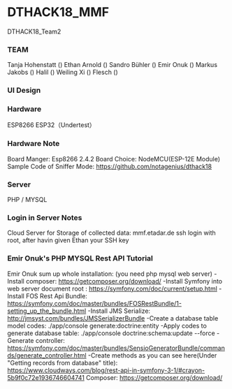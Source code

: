 # DTHACK18_MMF
DTHACK18_Team2

### TEAM

Tanja Hohenstatt ()
Ethan Arnold ()
Sandro Bühler ()
Emir Onuk ()
Markus Jakobs ()
Halil ()
Weiling Xi ()
Flesch ()

### UI Design


### Hardware
ESP8266
ESP32（Undertest） 

### Hardware Note
Board Manger: Esp8266 2.4.2
Board Choice: NodeMCU(ESP-12E Module)
Sample Code of Sniffer Mode: https://github.com/notagenius/dthack18

### Server
PHP / MYSQL 

### Login in Server Notes 
Cloud Server for Storage of collected data: mmf.etadar.de
ssh login with root, after havin given Ethan your SSH key

### Emir Onuk's PHP MYSQL Rest API Tutorial
Emir Onuk sum up whole installation:
(you need php mysql web server)
-Install composer: https://getcomposer.org/download/
-Install Symfony into web server document root : https://symfony.com/doc/current/setup.html
-Install FOS Rest Api Bundle: https://symfony.com/doc/master/bundles/FOSRestBundle/1-setting_up_the_bundle.html
-Install JMS Serialize: http://jmsyst.com/bundles/JMSSerializerBundle
-Create a database table model codes: ./app/console generate:doctrine:entity
-Apply codes to generate database table: ./app/console doctrine:schema:update --force
-Generate controller: https://symfony.com/doc/master/bundles/SensioGeneratorBundle/commands/generate_controller.html
-Create methods as you can see here(Under "Getting records from database" title): https://www.cloudways.com/blog/rest-api-in-symfony-3-1/#crayon-5b9f0c72e1936746604741
Composer: https://getcomposer.org/download/

###
